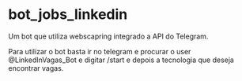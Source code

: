 # bot_jobs_linkedin
Um bot que utiliza webscapring integrado a API do Telegram.

Para utilizar o bot basta ir no telegram e procurar o user @LinkedInVagas_Bot e digitar /start e depois a tecnologia que deseja encontrar vagas.
